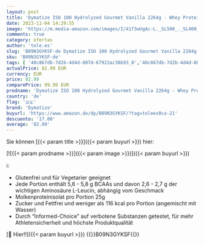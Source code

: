 ```yaml
---
layout: post
title: 'Dymatize ISO 100 Hydrolyzed Gourmet Vanilla 2264g - Whey Protein Hydrolysat + Isolat Pulver'
date: 2023-11-04 14:29:55
image: 'https://m.media-amazon.com/images/I/41f3wUgAc-L._SL500_._SL400_.jpg'
comments: true
category: ofertas
author: 'tole.es'
slug: 'B09N3GYKSF-de Dymatize ISO 100 Hydrolyzed Gourmet Vanilla 2264g - Whey...'
sku: 'B09N3GYKSF-de'
tags: [ '40c867db-7d2b-4d4d-807d-67922ac30b93_0','40c867db-7d2b-4d4d-807d-67922ac30b93_2601','Arborist Merchandising Root','Drogerie & Körperpflege','Molkenproteine','NYR2023','Nahrungsergänzung','Proteinpräparate','Self Service','Special Features Stores','Sportnahrung','dymatize','🇩🇪', ]
actualPrice: 82.99 EUR
currency: EUR
price: 82.99
comparePrice: 99.99 EUR
prodname: 'Dymatize ISO 100 Hydrolyzed Gourmet Vanilla 2264g - Whey Protein Hydrolysat + Isolat Pulver'
country: 'de'
flag: '🇩🇪'
brand: 'Dymatize'
buyurl: 'https://www.amazon.de/dp/B09N3GYKSF/?tag=tolees0ca-21'
descuento: '17.00'
average: '82.99'
---
```


Sie können [{{< param title >}}]({{< param buyurl >}}) hier:

[![{{< param prodname >}}]({{< param image >}})]({{< param buyurl >}})

ℹ️:

- Glutenfrei und für Vegetarier geeignet
- Jede Portion enthält 5,6 - 5,8 g BCAAs und davon 2,6 - 2,7 g der wichtigen Aminosäure L-Leucin, abhängig vom Geschmack
- Molkenproteinisolat pro Portion 25g
- Zucker und Fettfrei und weniger als 116 kcal pro Portion (angemischt mit Wasser)
- Durch “Informed-Choice” auf verbotene Substanzen getestet, für mehr Athletensicherheit und höchste Produktqualität

[🛒 Hier!!]({{< param buyurl >}})
{{<world>}}B09N3GYKSF{{</world>}}
